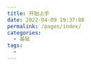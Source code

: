 ```yaml
---
title: 开始上手
date: 2022-04-09 19:37:08
permalink: /pages/index/
categories:
  - 基础
tags:
  - 
---
```

